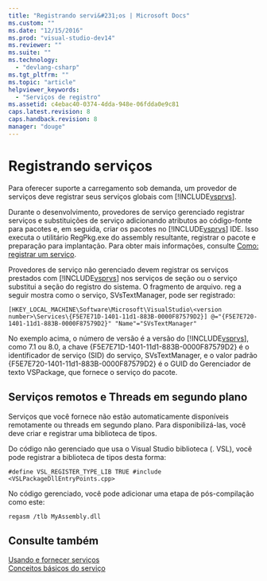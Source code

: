 ```yaml
---
title: "Registrando servi&#231;os | Microsoft Docs"
ms.custom: ""
ms.date: "12/15/2016"
ms.prod: "visual-studio-dev14"
ms.reviewer: ""
ms.suite: ""
ms.technology: 
  - "devlang-csharp"
ms.tgt_pltfrm: ""
ms.topic: "article"
helpviewer_keywords: 
  - "Serviços de registro"
ms.assetid: c4ebac40-0374-4dda-948e-06fdda0e9c81
caps.latest.revision: 8
caps.handback.revision: 8
manager: "douge"
---
```

# Registrando servi&#231;os
Para oferecer suporte a carregamento sob demanda, um provedor de serviços deve registrar seus serviços globais com [!INCLUDE[vsprvs](../assembler/masm/includes/vsprvs_md.md)].  
  
 Durante o desenvolvimento, provedores de serviço gerenciado registrar serviços e substituições de serviço adicionando atributos ao código\-fonte para pacotes e, em seguida, criar os pacotes no [!INCLUDE[vsprvs](../assembler/masm/includes/vsprvs_md.md)] IDE. Isso executa o utilitário RegPkg.exe do assembly resultante, registrar o pacote e preparação para implantação. Para obter mais informações, consulte [Como: registrar um serviço](../misc/how-to-register-a-service.md).  
  
 Provedores de serviço não gerenciado devem registrar os serviços prestados com [!INCLUDE[vsprvs](../assembler/masm/includes/vsprvs_md.md)] nos serviços de seção ou o serviço substitui a seção do registro do sistema. O fragmento de arquivo. reg a seguir mostra como o serviço, SVsTextManager, pode ser registrado:  
  
```  
[HKEY_LOCAL_MACHINE\Software\Microsoft\VisualStudio\<version number>\Services\{F5E7E71D-1401-11d1-883B-0000F87579D2}] @="{F5E7E720-1401-11d1-883B-0000F87579D2}" "Name"="SVsTextManager"  
```  
  
 No exemplo acima, o número de versão é a versão do [!INCLUDE[vsprvs](../assembler/masm/includes/vsprvs_md.md)], como 7.1 ou 8.0, a chave {F5E7E71D\-1401\-11d1\-883B\-0000F87579D2} é o identificador de serviço \(SID\) do serviço, SVsTextManager, e o valor padrão {F5E7E720\-1401\-11d1\-883B\-0000F87579D2} é o GUID do Gerenciador de texto VSPackage, que fornece o serviço do pacote.  
  
## Serviços remotos e Threads em segundo plano  
 Serviços que você fornece não estão automaticamente disponíveis remotamente ou threads em segundo plano. Para disponibilizá\-las, você deve criar e registrar uma biblioteca de tipos.  
  
 Do código não gerenciado que usa o Visual Studio biblioteca \(. VSL\), você pode registrar a biblioteca de tipos desta forma:  
  
```  
#define VSL_REGISTER_TYPE_LIB TRUE #include <VSLPackageDllEntryPoints.cpp>  
```  
  
 No código gerenciado, você pode adicionar uma etapa de pós\-compilação como este:  
  
```  
regasm /tlb MyAssembly.dll  
```  
  
## Consulte também  
 [Usando e fornecer serviços](../Topic/Using%20and%20Providing%20Services.md)   
 [Conceitos básicos do serviço](../Topic/Service%20Essentials.md)